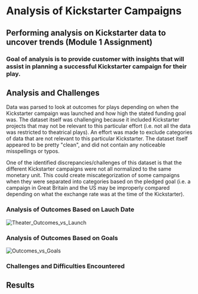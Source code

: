 # Analysis of Kickstarter Campaigns
## Performing analysis on Kickstarter data to uncover trends (Module 1 Assignment)
### Goal of analysis is to provide customer with insights that will assist in planning a successful Kickstarter campaign for their play.

## Analysis and Challenges
Data was parsed to look at outcomes for plays depending on when the Kickstarter campaign was launched and how high the stated funding goal was.  The dataset itself was challenging because it included Kickstarter projects that may not be relevant to this particular effort (i.e. not all the data was restricted to theatrical plays).  An effort was made to exclude categories of data that are not relevant to this particular Kickstarter.  The dataset itself appeared to be pretty "clean", and did not contain any noticeable misspellings or typos.  

One of the identified discrepancies/challenges of this dataset is that the different Kickstarter campaigns were not all normalized to the same monetary unit.  This could create miscategorization of some campaigns when they were separated into categories based on the pledged goal (i.e. a campaign in Great Britain and the US may be improperly compared depending on what the exchange rate was at the time of the Kickstarter).

### Analysis of Outcomes Based on Lauch Date
![Theater_Outcomes_vs_Launch](https://user-images.githubusercontent.com/104801614/169138603-78837847-af34-4eda-9310-d119f5ed83dc.png)

### Analysis of Outcomes Based on Goals
![Outcomes_vs_Goals](https://user-images.githubusercontent.com/104801614/169138534-33a0963f-a368-417d-9ef4-73d903f134f0.png)


### Challenges and Difficulties Encountered

## Results

